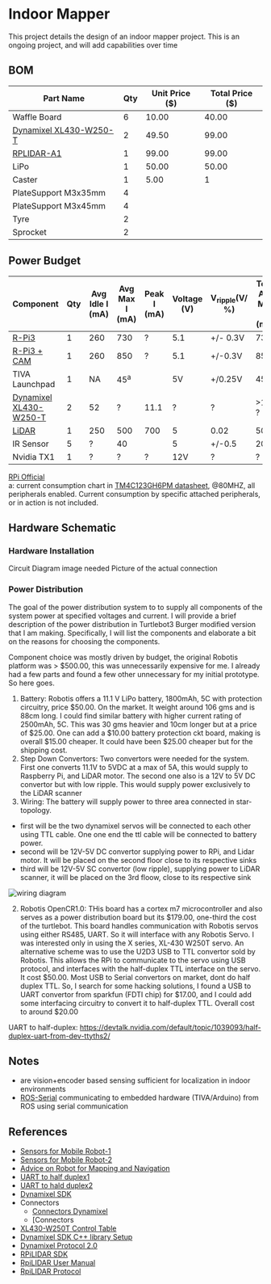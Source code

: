 # Indoor Mapper
This project details the design of an indoor mapper project. This is an ongoing project, and will add capabilities over time




## BOM

|Part Name|Qty|Unit Price ($)|Total Price ($)|
|---------|---|----------|-----------|
|Waffle Board|6|10.00|40.00|
|[Dynamixel XL430-W250-T](http://www.robotis.us/x-series/?price_min=0&price_max=82&sort=featured)|2|49.50|99.00|
|[RPLIDAR-A1](https://www.seeedstudio.com/RPLiDAR-A1M8-360-Degree-Laser-Scanner-Kit-12M-Range-p-3072.html)|1|99.00|99.00|
|LiPo|1|50.00|50.00|
|Caster|1|5.00|1|
|PlateSupport M3x35mm|4|||
|PlateSupport M3x45mm|4|||
|Tyre|2|||
|Sprocket|2||


## Power Budget

|Component|Qty|Avg Idle I (mA)|Avg Max I (mA)|Peak I (mA)|Voltage (V)|V<sub>ripple</sub>(V/ %)|Total Avg Max I (mA)|
|---------|---|---------------|----------------------|-----------|-----------|------------------------|------------|
|[R-Pi3](https://www.pidramble.com/wiki/benchmarks/power-consumption)|1  |260            |730                   |?          | 5.1       |+/- 0.3V                     | 730|
|[R-Pi3 + CAM](https://raspi.tv/2016/how-much-power-does-raspberry-pi3b-use-how-fast-is-it-compared-to-pi2b)|1|260            |850                   |?          |5.1          |+/-0.3V                      |850|
|TIVA Launchpad|1|NA          |45<sup>a</sup>        |           |5V         |+/0.25V                 |45|
|[Dynamixel XL430-W250-T](http://support.robotis.com/en/)|2     |52                    |?          |11.1       |?                       |?|>100 ?|
|[LiDAR](http://bucket.download.slamtec.com/8e7a1f4490a235717b43fccaf7dcae325dda7dc8/LD108_SLAMTEC_rplidar_datasheet_A1M8_v2.1_en.pdf)    |1   |250           |500                   |700        |5          |0.02                    |500|
|IR Sensor|5   |?             |40                    |           |5          |+/-0.5                  |200|
|Nvidia TX1|1  |?             |?                     |?          |12V        |?                       |?| 

[RPi Official](https://www.raspberrypi.org/documentation/faqs/#pi-power) </br>
a: current consumption chart in [TM4C123GH6PM datasheet](http://www.ti.com/lit/ds/symlink/tm4c123gh6pm.pdf), @80MHZ, all peripherals enabled. Current consumption by specific attached peripherals, or in action is not included. 


## Hardware Schematic



### Hardware Installation


Circuit Diagram image needed
Picture of the actual connection




### Power Distribution 
The goal of the power distribution system to to supply all components of the system power at specified voltages and current. I will provide a brief description of the power distribution in Turtlebot3 Burger modified version that I am making. Specifically, I will list the components and elaborate a bit on the reasons for choosing the components. 

Component choice was mostly driven by budget, the original Robotis platform was > $500.00, this was unnecessarily expensive for me. I already had a few parts and found a few other unnecessary for my initial prototype. So here goes.

1. Battery: Robotis offers a 11.1 V LiPo battery, 1800mAh, 5C with protection circuitry, price $50.00. On the market. It weight around 106 gms and is 88cm long. I could find similar battery with higher current rating of 2500mAh, 5C. This was 30 gms heavier and 10cm longer but at a price of $25.00. One can add a $10.00 battery protection ckt board, making is overall $15.00 cheaper. It could have been $25.00 cheaper but for the shipping cost. 
2. Step Down Convertors: Two convertors were needed for the system. First one converts 11.1V to 5VDC at a max of 5A, this would supply to Raspberry Pi, and LiDAR motor. The second one also is a 12V to 5V DC convertor but with low ripple. This would supply power exclusively to the LiDAR scanner
3. Wiring:
The battery will supply power to three area connected in star-topology. 
- first will be the two dynamixel servos will be connected to each other using TTL cable. One one end the ttl cable will be connected to battery power. 
- second will be 12V-5V DC convertor supplying power to RPi, and Lidar motor. It will be placed on the second floor close to its respective sinks
- third will be 12V-5V SC convertor (low ripple), supplying power to LiDAR scanner, it will be placed on the 3rd floow, close to its respective sink

![wiring diagram](images/power_wiring.png)


2. Robotis OpenCR1.0: THis board has a cortex m7 microcontroller and also serves as a power distribution board but its $179.00, one-third the cost of the turtlebot. This board handles communication with Robotis servos using either RS485, UART. So it will interface with any Robotis Servo. I was interested only in using the X series, XL-430 W250T servo. An alternative scheme was to use the U2D3 USB to TTL convertor sold by Robotis. This allows the RPi to communicate to the servo using USB protocol, and interfaces with the half-duplex TTL interface on the servo. It cost $50.00. Most USB to Serial convertors on market, dont do half duplex TTL. So, I search for some hacking solutions, I found a USB to UART convertor from sparkfun (FDTI chip) for $17.00, and I could add some interfacing circuitry to convert it to half-duplex TTL. Overall cost to around $20.00


UART to half-duplex: https://devtalk.nvidia.com/default/topic/1039093/half-duplex-uart-from-dev-ttyths2/






## Notes
- are vision+encoder based sensing sufficient for localization in indoor environments
- [ROS-Serial](http://wiki.ros.org/rosserial) communicating to embedded hardware (TIVA/Arduino) from ROS using serial communication

## References
- [Sensors for Mobile Robot-1](https://www.sensorsmag.com/components/choosing-best-sensors-for-a-mobile-robot-part-one)
- [Sensors for Mobile Robot-2](https://www.sensorsmag.com/components/choosing-best-sensors-for-a-mobile-robot-part-two)
- [Advice on Robot for Mapping and Navigation](https://www.reddit.com/r/robotics/comments/3mv3q2/robot_mapping_and_navigation_question/)
- [UART to half duplex1](https://devtalk.nvidia.com/default/topic/1039093/half-duplex-uart-from-dev-ttyths2/)
- [UART to hald duplex2](https://wot.lv/using-dynamixels-roboplus-without-usb2dynamixel.html)
- [Dynamixel SDK](http://emanual.robotis.com/docs/en/software/dynamixel/dynamixel_sdk/overview/)
- Connectors
  - [Connectors Dynamixel](http://support.robotis.com/en/product/actuator/dynamixel/dxl_connector.htm) 
  - [Connectors 
- [XL430-W250T Control Table](http://emanual.robotis.com/docs/en/dxl/x/xl430-w250/#control-table-description)
- [Dynamixel SDK C++ library Setup](http://emanual.robotis.com/docs/en/software/dynamixel/dynamixel_sdk/library_setup/cpp_linux/#cpp-linux)
- [Dynamixel Protocol 2.0](http://emanual.robotis.com/docs/en/dxl/protocol2/)
- [RPiLIDAR SDK](https://github.com/Slamtec/rplidar_sdk)
- [RpiLIDAR User Manual](docs/slamtec_lidar_user_man.pdf)
- [RpiLIDAR Protocol](docs/slamtec_lidar_interface_protocol.pdf)

